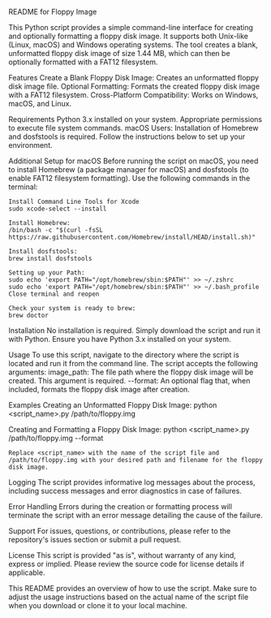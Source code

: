 README for Floppy Image

This Python script provides a simple command-line interface for creating and optionally formatting a floppy disk image. It supports both Unix-like (Linux, macOS) and Windows operating systems. The tool creates a blank, unformatted floppy disk image of size 1.44 MB, which can then be optionally formatted with a FAT12 filesystem.

Features
    Create a Blank Floppy Disk Image: Creates an unformatted floppy disk image file.
    Optional Formatting: Formats the created floppy disk image with a FAT12 filesystem.
    Cross-Platform Compatibility: Works on Windows, macOS, and Linux.

Requirements
    Python 3.x installed on your system.
    Appropriate permissions to execute file system commands.
    macOS Users: Installation of Homebrew and dosfstools is required. Follow the instructions below to set up your environment.

Additional Setup for macOS
  Before running the script on macOS, you need to install Homebrew (a package manager for macOS) and dosfstools (to enable FAT12 filesystem formatting). Use the following commands in the terminal:

    Install Command Line Tools for Xcode
    sudo xcode-select --install

    Install Homebrew:
    /bin/bash -c "$(curl -fsSL https://raw.githubusercontent.com/Homebrew/install/HEAD/install.sh)"

    Install dosfstools:
    brew install dosfstools

    Setting up your Path:
    sudo echo 'export PATH="/opt/homebrew/sbin:$PATH"' >> ~/.zshrc 
    sudo echo 'export PATH="/opt/homebrew/sbin:$PATH"' >> ~/.bash_profile
    Close terminal and reopen

    Check your system is ready to brew:
    brew doctor

Installation
    No installation is required. Simply download the script and run it with Python. Ensure you have Python 3.x installed on your system.

Usage
  To use this script, navigate to the directory where the script is located and run it from the command line. The script accepts the following arguments:
    image_path: The file path where the floppy disk image will be created. This argument is required.
    --format: An optional flag that, when included, formats the floppy disk image after creation.

Examples
  Creating an Unformatted Floppy Disk Image:
  python <script_name>.py /path/to/floppy.img

  Creating and Formatting a Floppy Disk Image:
  python <script_name>.py /path/to/floppy.img --format

    Replace <script_name> with the name of the script file and /path/to/floppy.img with your desired path and filename for the floppy disk image.

Logging
  The script provides informative log messages about the process, including success messages and error diagnostics in case of failures.

Error Handling
  Errors during the creation or formatting process will terminate the script with an error message detailing the cause of the failure.

Support
  For issues, questions, or contributions, please refer to the repository's issues section or submit a pull request.

License
  This script is provided "as is", without warranty of any kind, express or implied. Please review the source code for license details if applicable.

This README provides an overview of how to use the script. Make sure to adjust the usage instructions based on the actual name of the script file when you download or clone it to your local machine.